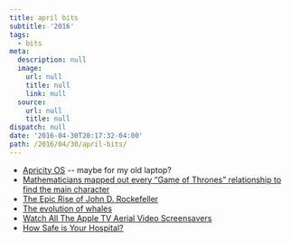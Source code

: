 ```yaml
---
title: april bits
subtitle: '2016'
tags:
  - bits
meta:
  description: null
  image:
    url: null
    title: null
    link: null
  source:
    url: null
    title: null
dispatch: null
date: '2016-04-30T20:17:32-04:00'
path: /2016/04/30/april-bits/
---
```

* [Apricity OS][aos] -- maybe for my old laptop?
* [Mathematicians mapped out every “Game of Thrones” relationship to find the main character][thrones]
* [The Epic Rise of John D. Rockefeller][rockefeller]
* [The evolution of whales][whales]
* [Watch All The Apple TV Aerial Video Screensavers][atv]
* [How Safe is Your Hospital?][hospital]

[aos]: http://apricityos.com
[thrones]: http://qz.com/650796/mathematicians-mapped-out-every-game-of-thrones-relationship-to-find-the-main-character/
[rockefeller]: http://thehustle.co/the-history-of-john-d-rockefeller-standard-oil
[whales]: http://www.eartharchives.org/articles/the-evolution-of-whales/
[atv]: http://benjaminmayo.co.uk/watch-all-the-apple-tv-aerial-video-screensavers#b8-2
[hospital]: http://www.hospitalsafetyscore.org
